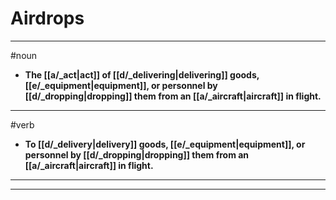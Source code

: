 # Airdrops
---
#noun
- **The [[a/_act|act]] of [[d/_delivering|delivering]] goods, [[e/_equipment|equipment]], or personnel by [[d/_dropping|dropping]] them from an [[a/_aircraft|aircraft]] in flight.**
---
#verb
- **To [[d/_delivery|delivery]] goods, [[e/_equipment|equipment]], or personnel by [[d/_dropping|dropping]] them from an [[a/_aircraft|aircraft]] in flight.**
---
---

